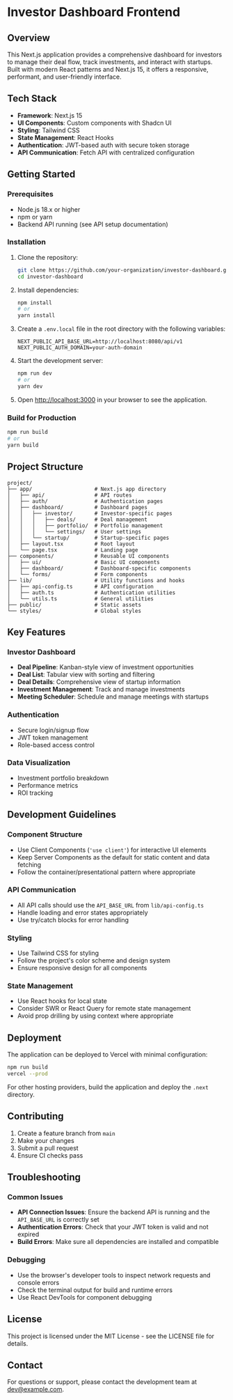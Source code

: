 # Investor Dashboard Frontend

## Overview

This Next.js application provides a comprehensive dashboard for investors to manage their deal flow, track investments, and interact with startups. Built with modern React patterns and Next.js 15, it offers a responsive, performant, and user-friendly interface.

## Tech Stack

- **Framework**: Next.js 15
- **UI Components**: Custom components with Shadcn UI
- **Styling**: Tailwind CSS
- **State Management**: React Hooks
- **Authentication**: JWT-based auth with secure token storage
- **API Communication**: Fetch API with centralized configuration

## Getting Started

### Prerequisites

- Node.js 18.x or higher
- npm or yarn
- Backend API running (see API setup documentation)

### Installation

1. Clone the repository:
   ```bash
   git clone https://github.com/your-organization/investor-dashboard.git
   cd investor-dashboard
   ```

2. Install dependencies:
   ```bash
   npm install
   # or
   yarn install
   ```

3. Create a `.env.local` file in the root directory with the following variables:
   ```
   NEXT_PUBLIC_API_BASE_URL=http://localhost:8080/api/v1
   NEXT_PUBLIC_AUTH_DOMAIN=your-auth-domain
   ```

4. Start the development server:
   ```bash
   npm run dev
   # or
   yarn dev
   ```

5. Open [http://localhost:3000](http://localhost:3000) in your browser to see the application.

### Build for Production

```bash
npm run build
# or
yarn build
```

## Project Structure

```
project/
├── app/                    # Next.js app directory
│   ├── api/                # API routes
│   ├── auth/               # Authentication pages
│   ├── dashboard/          # Dashboard pages
│   │   ├── investor/       # Investor-specific pages
│   │   │   ├── deals/      # Deal management
│   │   │   ├── portfolio/  # Portfolio management
│   │   │   └── settings/   # User settings
│   │   └── startup/        # Startup-specific pages
│   ├── layout.tsx          # Root layout
│   └── page.tsx            # Landing page
├── components/             # Reusable UI components
│   ├── ui/                 # Basic UI components
│   ├── dashboard/          # Dashboard-specific components
│   └── forms/              # Form components
├── lib/                    # Utility functions and hooks
│   ├── api-config.ts       # API configuration
│   ├── auth.ts             # Authentication utilities
│   └── utils.ts            # General utilities
├── public/                 # Static assets
└── styles/                 # Global styles
```

## Key Features

### Investor Dashboard

- **Deal Pipeline**: Kanban-style view of investment opportunities
- **Deal List**: Tabular view with sorting and filtering
- **Deal Details**: Comprehensive view of startup information
- **Investment Management**: Track and manage investments
- **Meeting Scheduler**: Schedule and manage meetings with startups

### Authentication

- Secure login/signup flow
- JWT token management
- Role-based access control

### Data Visualization

- Investment portfolio breakdown
- Performance metrics
- ROI tracking

## Development Guidelines

### Component Structure

- Use Client Components (`'use client'`) for interactive UI elements
- Keep Server Components as the default for static content and data fetching
- Follow the container/presentational pattern where appropriate

### API Communication

- All API calls should use the `API_BASE_URL` from `lib/api-config.ts`
- Handle loading and error states appropriately
- Use try/catch blocks for error handling

### Styling

- Use Tailwind CSS for styling
- Follow the project's color scheme and design system
- Ensure responsive design for all components

### State Management

- Use React hooks for local state
- Consider SWR or React Query for remote state management
- Avoid prop drilling by using context where appropriate

## Deployment

The application can be deployed to Vercel with minimal configuration:

```bash
npm run build
vercel --prod
```

For other hosting providers, build the application and deploy the `.next` directory.

## Contributing

1. Create a feature branch from `main`
2. Make your changes
3. Submit a pull request
4. Ensure CI checks pass

## Troubleshooting

### Common Issues

- **API Connection Issues**: Ensure the backend API is running and the `API_BASE_URL` is correctly set
- **Authentication Errors**: Check that your JWT token is valid and not expired
- **Build Errors**: Make sure all dependencies are installed and compatible

### Debugging

- Use the browser's developer tools to inspect network requests and console errors
- Check the terminal output for build and runtime errors
- Use React DevTools for component debugging

## License

This project is licensed under the MIT License - see the LICENSE file for details.

## Contact

For questions or support, please contact the development team at dev@example.com.
